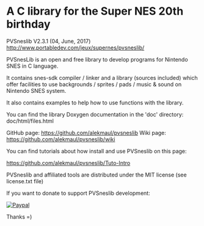 # A C library for the Super NES 20th birthday #

PVSneslib V2.3.1 (04, June, 2017)
http://www.portabledev.com/jeux/supernes/pvsneslib/

PVSnesLib is an open and free library to develop programs for Nintendo SNES in C language.

It contains snes-sdk compiler / linker and a library (sources included) which offer facilities to use backgrounds / sprites / pads / music & sound on Nintendo SNES system.

It also contains examples to help how to use functions with the library.

You can find the library Doxygen documentation in the 'doc' directory: doc/html/files.html

GitHub page: https://github.com/alekmaul/pvsneslib
Wiki page: https://github.com/alekmaul/pvsneslib/wiki

You can find tutorials about how install and use PVSneslib on this page:

 https://github.com/alekmaul/pvsneslib/Tuto-Intro

PVSneslib and affiliated tools are distributed under the MIT license (see license.txt file)

If you want to donate to support PVSneslib development:

 [![Paypal](https://www.paypalobjects.com/fr_FR/FR/i/btn/x-click-but04.gif)](https://www.paypal.com/cgi-bin/webscr?cmd=_s-xclick&hosted_button_id=Y5USKF23DQVLC)

Thanks =)
